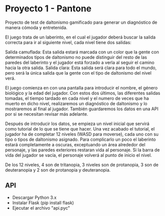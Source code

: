 # Proyecto 1 - Pantone

Proyecto de test de daltonismo gamificado para generar un diagnóstico de manera cómoda y entretenida. 

El juego trata de un laberinto, en el cual el jugador deberá buscar la salida correcta para ir al siguiente nivel, cada nivel tiene dos salidas:

Salida camuflada: Esta salida estará marcada con un color que la gente con determinados tipos de daltonismo no puede distinguir del resto de las paredes del laberinto y el jugador está forzado a verla al seguir el camino hacia la otra salida.
Salida clara: Esta salida será clara para todo el mundo, pero será la única salida que la gente con el tipo de daltonismo del nivel verá.

El juego comienza en con una pantalla para introducir el nombre, el género biológico y la edad del jugador. Con estos dos últimos, las diferentes salidas tomadas, el tiempo tardado en cada nivel y el numero de veces que ha muerto en dicho nivel, realizaremos un diagnóstico de daltonismo y lo mostraremos al final al jugador. También guardaremos los datos en una API por si se necesitan revisar más adelante.

Después de introducir los datos, se empieza un nivel inicial que servirá como tutorial de lo que se tiene que hacer. Una vez acabado el tutorial, el jugador ha de completar 12 niveles (WASD para moverse), cada uno con su tipo o tipos de daltonismo asignado. Para complicarlo un poco el laberinto estará completamente a oscuras, exceptuando un área alrededor del personaje, y las paredes exteriores restaran vida al personaje. Si la barra de vida del jugador se vacía, el personaje volverá al punto de inicio el nivel.

De los 12 niveles, 4 son de tritanopia, 3 niveles son de protanopia, 3 son de deuteranopia y 2 son de protanopia y deuteranopia.

## API

- Descargar Python 3.x
- Instalar Flask (pip install flask)
- Ejecutar el archivo "api.pyc"
